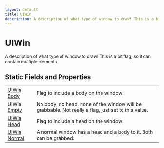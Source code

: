 ```yaml
---
layout: default
title: UIWin
description: A description of what type of window to draw! This is a bit flag, so it can contain multiple elements.
---
```

# UIWin

A description of what type of window to draw! This is a bit
flag, so it can contain multiple elements.




## Static Fields and Properties

|  |  |
|--|--|
|[UIWin]({{site.url}}/Pages/Reference/UIWin.html) [Body]({{site.url}}/Pages/Reference/UIWin/Body.html)|Flag to include a body on the window.|
|[UIWin]({{site.url}}/Pages/Reference/UIWin.html) [Empty]({{site.url}}/Pages/Reference/UIWin/Empty.html)|No body, no head, none of the window will be grabbable. Not really a flag, just set to this value.|
|[UIWin]({{site.url}}/Pages/Reference/UIWin.html) [Head]({{site.url}}/Pages/Reference/UIWin/Head.html)|Flag to include a head on the window.|
|[UIWin]({{site.url}}/Pages/Reference/UIWin.html) [Normal]({{site.url}}/Pages/Reference/UIWin/Normal.html)|A normal window has a head and a body to it. Both can be grabbed.|


